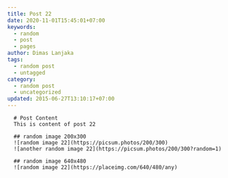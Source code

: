 ```yaml
---
title: Post 22
date: 2020-11-01T15:45:01+07:00
keywords:
  - random
  - post
  - pages
author: Dimas Lanjaka
tags:
  - random post
  - untagged
category:
  - random post
  - uncategorized
updated: 2015-06-27T13:10:17+07:00
---
```


      # Post Content
      This is content of post 22

      ## random image 200x300
      ![random image 22](https://picsum.photos/200/300)
      ![another random image 22](https://picsum.photos/200/300?random=1)

      ## random image 640x480
      ![random image 22](https://placeimg.com/640/480/any)
      